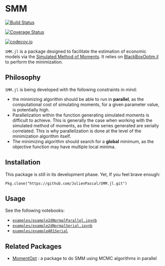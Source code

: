 # SMM

[![Build Status](https://travis-ci.com/JulienPascal/SMM.jl.svg?branch=master)](https://travis-ci.com/JulienPascal/SMM.jl)

[![Coverage Status](https://coveralls.io/repos/JulienPascal/SMM.jl/badge.svg?branch=master&service=github)](https://coveralls.io/github/JulienPascal/SMM.jl?branch=master)

[![codecov.io](http://codecov.io/github/JulienPascal/SMM.jl/coverage.svg?branch=master)](http://codecov.io/github/JulienPascal/SMM.jl?branch=master)

`SMM.jl` is a package designed to facilitate the estimation of economic models
via the [Simulated Method of Moments](https://en.wikipedia.org/wiki/Method_of_simulated_moments). It relies on [BlackBoxOptim.jl](https://github.com/robertfeldt/BlackBoxOptim.jl) to perform the minimization.


## Philosophy

`SMM.jl` is being developed with the following constraints in mind:
* the minimizing algorithm should be able to run in **parallel**, as the computational cost of simulating moments, for a given parameter value, is potentially high.
* Parallelization within the function generating simulated moments is difficult
to achieve. This is generally the case when working with the simulated method of moments,
 as the time series generated are serially correlated. This is why parallelization is done at the level of the minimization
algorithm itself.
* The minimizing algorithm should search for a **global** minimum, as the
objective function may have multiple local minima.


## Installation

This package is still in its development phase. Yet, If you feel brave enough:
```
Pkg.clone("https://github.com/JulienPascal/SMM.jl.git")
```

## Usage

See the following notebooks:
* [`examples/example2dNormalParallel.ipynb`](examples/example2dNormalParallel.ipynb)
* [`examples/example2dNormalSerial.ipynb`](examples/example2dNormalSerial.ipynb)
* [`examples/exampleAR1Serial`](examples/exampleAR1Serial)

## Related Packages

* [MomentOpt](https://github.com/floswald/MomentOpt.jl) : a package to do SMM using MCMC algorithms in parallel
